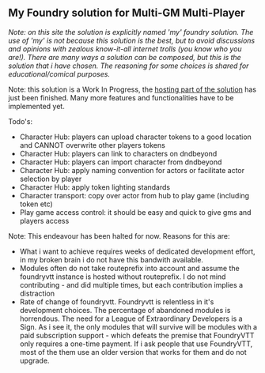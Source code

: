 ## My Foundry solution for Multi-GM Multi-Player

*Note: on this site the solution is explicitly named 'my' foundry solution. The use of 'my' is not because this solution is the best,
but to avoid discussions and opinions with zealous know-it-all internet trolls (you know who you are!). 
There are many ways a solution can be composed, but this is the solution that i have chosen. 
The reasoning for some choices is shared for educational/comical purposes.*


Note: this solution is a Work In Progress, the [hosting part of the solution](selfhosting.md) has just been finished. Many more features and functionalities have to be implemented yet.


Todo's: 
  * Character Hub: players can upload character tokens to a good location and CANNOT overwrite other players tokens
  * Character Hub: players can link to characters on dndbeyond
  * Character Hub: players can import character from dndbeyond
  * Character Hub: apply naming convention for actors or facilitate actor selection by player
  * Character Hub: apply token lighting standards
  * Character transport: copy over actor from hub to play game (including token etc)
  * Play game access control: it should be easy and quick to give gms and players access


Note: This endeavour has been halted for now. Reasons for this are:
  * What i want to achieve requires weeks of dedicated development effort, in my broken brain i do not have this bandwith available.
  * Modules often do not take routeprefix into account and assume the foundryvtt instance is hosted without routeprefix. I do not mind contributing - and did multiple times, but each contribution implies a distraction
  * Rate of change of foundryvtt. Foundryvtt is relentless in it's development choices. The percentage of abandoned modules is horrendous. The need for a League of Extraordinary Developers is a Sign. As i see it, the only modules that will survive will be modules with a paid subscription support - which defeats the premise that FoundryVTT only requires a one-time payment. If i ask people that use FoundryVTT, most of the them use an older version that works for them and do not upgrade.
